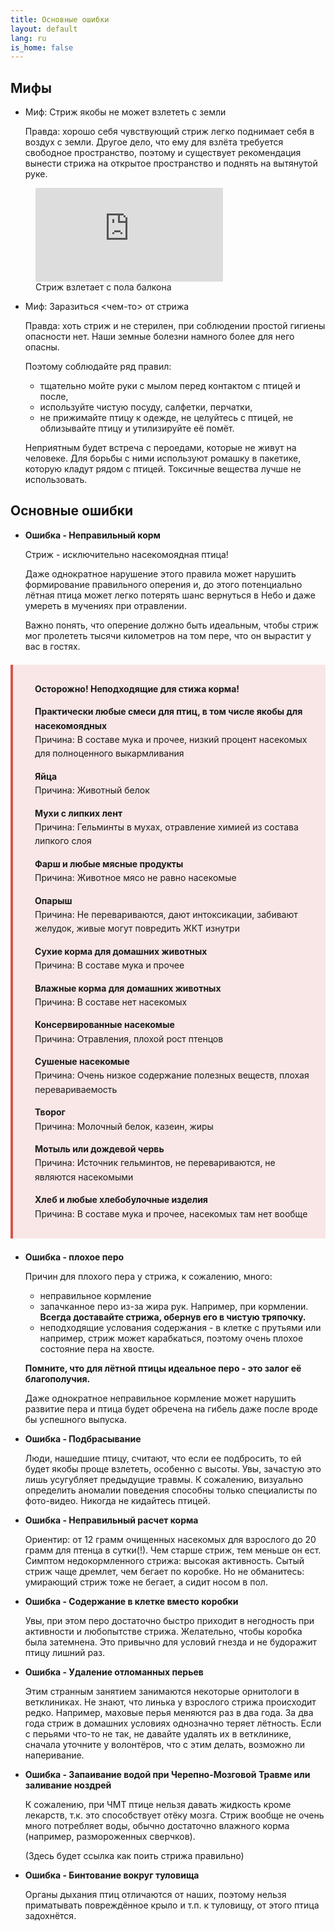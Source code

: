 ```yaml
---
title: Основные ошибки
layout: default
lang: ru
is_home: false
---
```


## Мифы
* Миф: Стриж якобы не может взлететь с земли
  
  Правда: хорошо себя чувствующий стриж легко поднимает себя в воздух с земли. 
  Другое дело, что ему для взлёта требуется свободное пространство, поэтому и существует рекомендация вынести стрижа на открытое пространство и поднять на вытянутой руке.
<figure>
    <iframe src="https://www.youtube.com/embed/2kTd4QXjUlc" frameborder="0" allowfullscreen></iframe>
    <figcaption>Стриж взлетает с пола балкона</figcaption>
</figure>

* Миф: Заразиться <чем-то> от стрижа

  Правда: хоть стриж и не стерилен, при соблюдении простой гигиены опасности нет.
  Наши земные болезни намного более для него опасны.

  Поэтому соблюдайте ряд правил: 
  - тщательно мойте руки с мылом перед контактом с птицей и после, 
  - используйте чистую посуду, салфетки, перчатки, 
  - не прижимайте птицу к одежде, не целуйтесь с птицей, не облизывайте птицу и утилизируйте её помёт.
  
  Неприятным будет встреча с пероедами, которые не живут на человеке. Для борьбы с ними используют ромашку в пакетике, которую кладут рядом с птицей. Токсичные вещества лучше не использовать.


## Основные ошибки

* **Ошибка - Неправильный корм**

  
  Стриж - исключительно насекомоядная птица! 
  
  Даже однократное нарушение этого правила может нарушить формирование правильного оперения и, до этого потенциально лётная птица может легко потерять шанс вернуться в Небо и даже умереть в мучениях при отравлении. 
  
  Важно понять, что оперение должно быть идеальным, чтобы стриж мог пролететь тысячи километров на том пере, что он вырастит у вас в гостях.

<div style="border-left: 4px solid #d9534f; background-color: #f9e6e6; padding: 1em; padding-left: 35px; margin: 1.5em 0; line-height: 1.6;">
  <p><strong>Осторожно! Неподходящие для стижа корма!</strong></p>

  <p><strong>Практически любые смеси для птиц, в том числе якобы для насекомоядных</strong><br>
  Причина: В составе мука и прочее, низкий процент насекомых для полноценного выкармливания</p>

  <p><strong>Яйца</strong><br>
  Причина: Животный белок</p>

  <p><strong>Мухи с липких лент</strong><br>
  Причина: Гельминты в мухах, отравление химией из состава липкого слоя</p>

  <p><strong>Фарш и любые мясные продукты</strong><br>
  Причина: Животное мясо не равно насекомые</p>

  <p><strong>Опарыш</strong><br>
  Причина: Не перевариваются, дают интоксикации, забивают желудок, живые могут повредить ЖКТ изнутри</p>

  <p><strong>Сухие корма для домашних животных</strong><br>
  Причина: В составе мука и прочее</p>

  <p><strong>Влажные корма для домашних животных</strong><br>
  Причина: В составе нет насекомых</p>

  <p><strong>Консервированные насекомые</strong><br>
  Причина: Отравления, плохой рост птенцов</p>

  <p><strong>Сушеные насекомые</strong><br>
  Причина: Очень низкое содержание полезных веществ, плохая перевариваемость</p>

  <p><strong>Творог</strong><br>
  Причина: Молочный белок, казеин, жиры</p>

  <p><strong>Мотыль или дождевой червь</strong><br>
  Причина: Источник гельминтов, не перевариваются, не являются насекомыми</p>

  <p><strong>Хлеб и любые хлебобулочные изделия</strong><br>
  Причина: В составе мука и прочее, насекомых там нет вообще</p>
</div>



* **Ошибка - плохое перо**
  
  Причин для плохого пера у стрижа, к сожалению, много:
  - неправильное кормление
  - запачканное перо из-за жира рук. Например, при кормлении. **Всегда доставайте стрижа, обернув его в чистую тряпочку.**
  - неподходящие услования содержания - в клетке с прутьями или например, стриж может карабкаться, поэтому очень плохое состояние пера на хвосте.

  **Помните, что для лётной птицы идеальное перо - это залог её благополучия.**
  
  Даже однократное неправильное кормление может нарушить развитие пера и птица будет обречена на гибель даже после вроде бы успешного выпуска.

* **Ошибка - Подбрасывание**
  
  Люди, нашедшие птицу, считают, что если ее подбросить, то ей будет якобы проще взлететь, особенно с высоты. Увы, зачастую это лишь усугубляет предыдущие травмы. К сожалению, визуально определить аномалии поведения способны только специалисты по фото-видео. Никогда не кидайтесь птицей.

* **Ошибка - Неправильный расчет корма**
  
  Ориентир: от 12 грамм очищенных насекомых для взрослого до 20 грамм для птенца в сутки(!). Чем старше стриж, тем меньше он ест. Симптом недокормленного стрижа: высокая активность. Сытый стриж чаще дремлет, чем бегает по коробке. Но не обманитесь: умирающий стриж тоже не бегает, а сидит носом в пол.

* **Ошибка - Содержание в клетке вместо коробки**
  
  Увы, при этом перо достаточно быстро приходит в негодность при активности и любопытстве стрижа. Желательно, чтобы коробка была затемнена. Это привычно для условий гнезда и не будоражит птицу лишний раз.

* **Ошибка - Удаление отломанных перьев**
  
  Этим странным занятием занимаются некоторые орнитологи в ветклиниках. Не знают, что линька у взрослого стрижа происходит редко. Например, маховые перья меняются раз в два года. За два года стриж в домашних условиях однозначно теряет лётность. Если с перьями что-то не так, не давайте удалять их в ветклинике, сначала уточните у волонтёров, что с этим делать, возможно ли наперивание.

* **Ошибка - Запаивание водой при Черепно-Мозговой Травме или заливание ноздрей**
  
  К сожалению, при ЧМТ птице нельзя давать жидкость кроме лекарств, т.к. это способствует отёку мозга. Стриж вообще не очень много потребляет воды, обычно достаточно влажного корма (например, размороженных сверчков).

  (Здесь будет ссылка как поить стрижа правильно)

* **Ошибка - Бинтование вокруг туловища**
  
  Органы дыхания птиц отличаются от наших, поэтому нельзя приматывать повреждённое крыло и т.п. к туловищу, от этого птица задохнётся.
